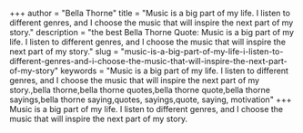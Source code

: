 +++
author = "Bella Thorne"
title = "Music is a big part of my life. I listen to different genres, and I choose the music that will inspire the next part of my story."
description = "the best Bella Thorne Quote: Music is a big part of my life. I listen to different genres, and I choose the music that will inspire the next part of my story."
slug = "music-is-a-big-part-of-my-life-i-listen-to-different-genres-and-i-choose-the-music-that-will-inspire-the-next-part-of-my-story"
keywords = "Music is a big part of my life. I listen to different genres, and I choose the music that will inspire the next part of my story.,bella thorne,bella thorne quotes,bella thorne quote,bella thorne sayings,bella thorne saying,quotes, sayings,quote, saying, motivation"
+++
Music is a big part of my life. I listen to different genres, and I choose the music that will inspire the next part of my story.
